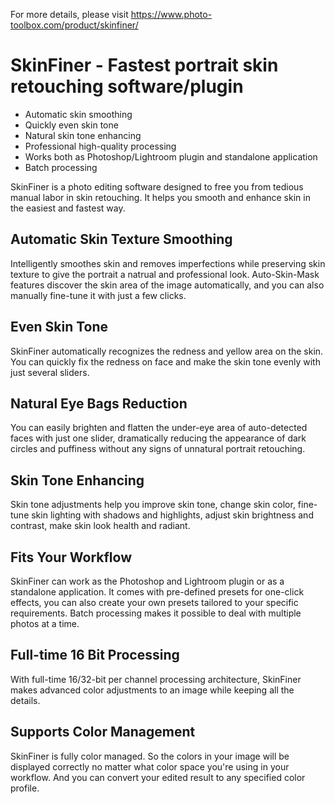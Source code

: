 For more details, please visit https://www.photo-toolbox.com/product/skinfiner/
# SkinFiner - Fastest portrait skin retouching software/plugin
* Automatic skin smoothing
* Quickly even skin tone
* Natural skin tone enhancing
* Professional high-quality processing
* Works both as Photoshop/Lightroom plugin and standalone application
* Batch processing

SkinFiner is a photo editing software designed to free you from tedious manual labor in skin retouching. It helps you smooth and enhance skin in the easiest and fastest way.

## Automatic Skin Texture Smoothing
Intelligently smoothes skin and removes imperfections while preserving skin texture to give the portrait a natrual and professional look. Auto-Skin-Mask features discover the skin area of the image automatically, and you can also manually fine-tune it with just a few clicks.

## Even Skin Tone
SkinFiner automatically recognizes the redness and yellow area on the skin. You can quickly fix the redness on face and make the skin tone evenly with just several sliders.

## Natural Eye Bags Reduction
You can easily brighten and flatten the under-eye area of auto-detected faces with just one slider, dramatically reducing the appearance of dark circles and puffiness without any signs of unnatural portrait retouching.

## Skin Tone Enhancing
Skin tone adjustments help you improve skin tone, change skin color, fine-tune skin lighting with shadows and highlights, adjust skin brightness and contrast, make skin look health and radiant.

## Fits Your Workflow
SkinFiner can work as the Photoshop and Lightroom plugin or as a standalone application. It comes with pre-defined presets for one-click effects, you can also create your own presets tailored to your specific requirements. Batch processing makes it possible to deal with multiple photos at a time.

## Full-time 16 Bit Processing
With full-time 16/32-bit per channel processing architecture, SkinFiner makes advanced color adjustments to an image while keeping all the details.

## Supports Color Management
SkinFiner is fully color managed. So the colors in your image will be displayed correctly no matter what color space you're using in your workflow. And you can convert your edited result to any specified color profile.

